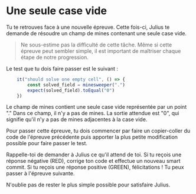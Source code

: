# Une seule case vide

Tu te retrouves face à une nouvelle épreuve. Cette fois-ci, Julius te demande de résoudre un champ de mines contenant une seule case vide.

> Ne sous-estime pas la difficulté de cette tâche. Même si cette épreuve peut sembler simple, il est important de maîtriser chaque étape de notre progression.

Le test que tu dois faire passer est le suivant :

```typescript
    it("should solve one empty cell", () => {
        const solved_field = minesweeper(".")
        expect(solved_field).toEqual("0")
    })
```

Le champ de mines contient une seule case vide représentée par un point "."
Dans ce champ, il n'y a pas de mines. La sortie attendue est "0", qui signifie qu'il n'y a pas de mines adjacentes à la case vide.

Pour passer cette épreuve, tu dois commencer par faire un copier-coller du code de l'épreuve précédente puis apporter la plus petite modification possible pour faire passer le test.

Rappelle-toi de demander à Julius ce qu'il attend de toi. Si tu reçois une réponse négative (RED), corrige ton code et effectue un nouveau smart commit. Si tu reçois une réponse positive (GREEN), félicitations ! Tu peux passer à l'épreuve suivante.

N'oublie pas de rester le plus simple possible pour satisfaire Julius.